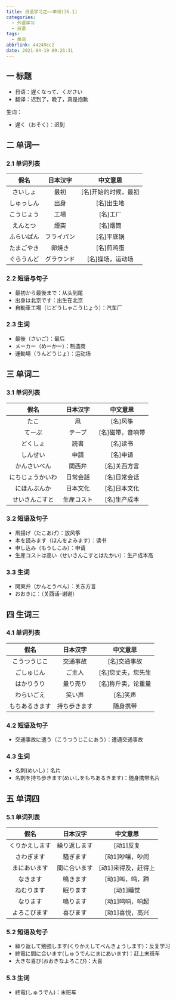 ```yaml
---
title: 日语学习之——单词(36.1)
categories:
  - 外语学习
  - 日语
tags:
  - 单词
abbrlink: 44249cc2
date: 2021-04-19 09:26:31
---
```

## 一 标题

* 日语：遅くなって、ください
* 翻译：迟到了，晚了，真是抱歉

<!--more-->

生词：

* 遅く（おそく）：迟到

## 二 单词一

### 2.1 单词列表

|    假名    |  日本汉字  |       中文意思       |
| :--------: | :--------: | :------------------: |
|  さいしょ  |    最初    | [名]开始的时候，最初 |
| しゅっしん |    出身    |      [名]出生地      |
| こうじょう |    工場    |       [名]工厂       |
|  えんとつ  |    煙突    |       [名]烟筒       |
| ふらいぱん | フライパン |      [名]平底锅      |
| たまごやき |   卵焼き   |      [名]煎鸡蛋      |
| ぐらうんど | グラウンド |   [名]操场，运动场   |

### 2.2 短语与句子

* 最初から最後まで：从头到尾
* 出身は北京です：出生在北京
* 自動車工場（じどうしゃこうじょう）：汽车厂

### 2.3 生词

* 最後（さいご）：最后
* メーカー（めーかー）：制造商
* 運動場（うんどうじょ）：运动场

## 三 单词二

### 3.1 单词列表

|       假名       |  日本汉字  |     中文意思     |
| :--------------: | :--------: | :--------------: |
|       たこ       |     凧     |     [名]风筝     |
|      てーぷ      |   テープ   | [名]磁带，音响带 |
|     どくしょ     |    読書    |     [名]读书     |
|     しんせい     |    申請    |     [名]申请     |
|   かんさいべん   |   関西弁   |   [名]关西方言   |
| にちじょうかいわ |  日常会話  |   [名]日常会话   |
|   にほんぶんか   |  日本文化  |   [名]日本文化   |
|  せいさんこすと  | 生産コスト |   [名]生产成本   |

### 3.2 短语及句子

* 凧揚げ（たこあげ）：放风筝
* 本を読みます（ほんをよみます）：读书
* 申し込み（もうしこみ）：申请
* 生産コストは高い（せいさんこすとはたかい）：生产成本高

### 3.3 生词

* 関東弁（かんとうべん）：关东方言
* おおきに：（关西话-谢谢）

## 四 生词三

### 4.1 单词列表

|      假名      |   日本汉字   |      中文意思      |
| :------------: | :----------: | :----------------: |
|  こうつうじこ  |   交通事故   |    [名]交通事故    |
|   ごしゅじん   |    ご主人    | [名]您丈夫，您先生 |
|   はかりうり   |   量り売り   | [名]称斤卖，论重量 |
|   わらいごえ   |    笑い声    |      [名]笑声      |
| もちあるきます | 持ち歩きます |      随身携带      |

### 4.2 短语及句子

* 交通事故に遭う（こうつうじこにあう）：遭遇交通事故

### 4.3 生词

* 名刺(めいし)：名片
* 名刺を持ち歩きます(めいしをもちあるきます)：随身携带名片

## 五 单词四

### 5.1 单词列表

|      假名      |   日本汉字   |      中文意思       |
| :------------: | :----------: | :-----------------: |
| くりかえします | 繰り返します |      [动1]反复      |
|   さわぎます   |   騒ぎます   |   [动1]吵嚷，吵闹   |
|  まにあいます  | 間に合います | [动1]来得及，赶得上 |
|    なきます    |   鳴きます   |   [动1]叫，鸣，蹄   |
|   ねむります   |   眠ります   |      [动1]睡觉      |
|    なります    |   鳴ります   |   [动1]鸣响，响起   |
|  よろこびます  |   喜びます   |   [动1]喜悦，高兴   |

### 5.2 短语及句子

* 繰り返して勉強します(くりかえしてべんきょうします)：反复学习
* 終電に間に合います(しゅうでんにまにあいます)：赶上末班车
* 大きな喜び(おおきなよろこび)：大喜

### 5.3 生词

* 終電(しゅうでん)：末班车